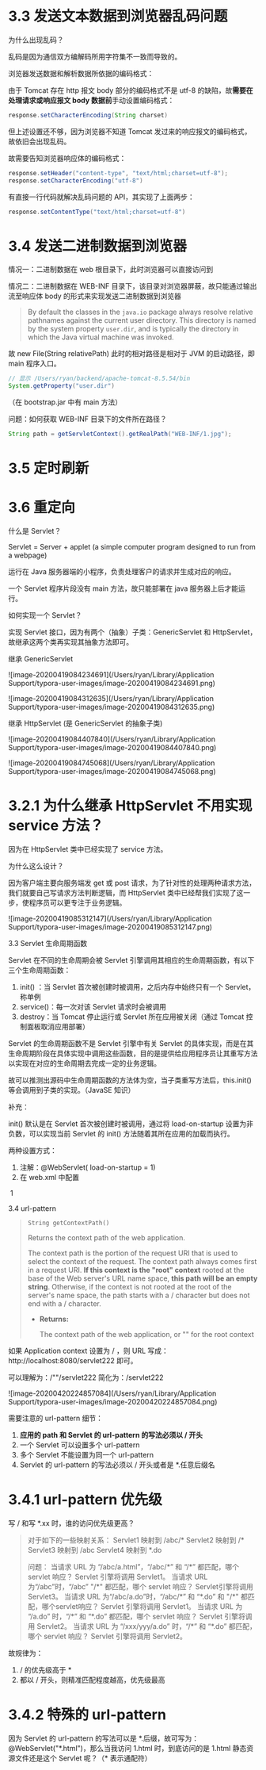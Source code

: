 # 3.3 发送文本数据到浏览器乱码问题

为什么出现乱码？

乱码是因为通信双方编解码所用字符集不一致而导致的。



浏览器发送数据和解析数据所依据的编码格式：

<head>
    <meta charset="UTF-8">
</head>



由于 Tomcat 存在 http 报文 body 部分的编码格式不是 utf-8 的缺陷，故**需要在处理请求或响应报文 body 数据前**手动设置编码格式：

```java
response.setCharacterEncoding(String charset)
```

但上述设置还不够，因为浏览器不知道 Tomcat 发过来的响应报文的编码格式，故依旧会出现乱码。

故需要告知浏览器响应体的编码格式：

```java
response.setHeader("content-type", "text/html;charset=utf-8");
response.setCharacterEncoding("utf-8")
```

有直接一行代码就解决乱码问题的 API，其实现了上面两步：

```java
response.setContentType("text/html;charset=utf-8")
```

# 3.4 发送二进制数据到浏览器

情况一：二进制数据在 web 根目录下，此时浏览器可以直接访问到

情况二：二进制数据在 WEB-INF 目录下，该目录对浏览器屏蔽，故只能通过输出流至响应体 body 的形式来实现发送二进制数据到浏览器



>   By default the classes in the `java.io` package always resolve relative pathnames against the current user directory. This directory is named by the system property `user.dir`, and is typically the directory in which the Java virtual machine was invoked.

故 new File(String relativePath) 此时的相对路径是相对于 JVM 的启动路径，即 main 程序入口。

```java
// 显示 /Users/ryan/backend/apache-tomcat-8.5.54/bin
System.getProperty("user.dir")
```

（在 bootstrap.jar 中有 main 方法）



问题：如何获取 WEB-INF 目录下的文件所在路径？

```java
String path = getServletContext().getRealPath("WEB-INF/1.jpg");
```

# 3.5 定时刷新

# 3.6 重定向

 什么是 Servlet？

Servlet = Server + applet (a simple computer program designed to run from a webpage)

运行在 Java 服务器端的小程序，负责处理客户的请求并生成对应的响应。



一个 Servlet 程序片段没有 main 方法，故只能部署在 java 服务器上后才能运行。



 如何实现一个 Servlet？

实现 Servlet 接口，因为有两个（抽象）子类：GenericServlet 和 HttpServlet，故继承这两个类再实现其抽象方法即可。

继承 GenericServlet

![image-20200419084234691](/Users/ryan/Library/Application Support/typora-user-images/image-20200419084234691.png)

![image-20200419084312635](/Users/ryan/Library/Application Support/typora-user-images/image-20200419084312635.png)



继承 HttpServlet (是 GenericServlet 的抽象子类)

![image-20200419084407840](/Users/ryan/Library/Application Support/typora-user-images/image-20200419084407840.png)

![image-20200419084745068](/Users/ryan/Library/Application Support/typora-user-images/image-20200419084745068.png)

# 3.2.1 为什么继承 HttpServlet 不用实现 service 方法？

因为在 HttpServlet 类中已经实现了 service 方法。



为什么这么设计？

因为客户端主要向服务端发 get 或 post 请求，为了针对性的处理两种请求方法，我们就要自己写请求方法判断逻辑，而 HttpServlet 类中已经帮我们实现了这一步，使程序员可以更专注于业务逻辑。



![image-20200419085312147](/Users/ryan/Library/Application Support/typora-user-images/image-20200419085312147.png)





 3.3 Servlet 生命周期函数

Servlet 在不同的生命周期会被 Servlet 引擎调用其相应的生命周期函数，有以下三个生命周期函数：

1. init() ：当 Servlet 首次被创建时被调用，之后内存中始终只有一个 Servlet，称单例
2. service()：每一次对该 Servlet 请求时会被调用
3. destroy：当 Tomcat 停止运行或 Servlet 所在应用被关闭（通过 Tomcat 控制面板取消应用部署）

Servlet 的生命周期函数不是 Servlet 引擎中有关 Servlet 的具体实现，而是在其生命周期阶段在具体实现中调用这些函数，目的是提供给应用程序员让其重写方法以实现在对应的生命周期去完成一定的业务逻辑。

故可以推测出源码中生命周期函数的方法体为空，当子类重写方法后，this.init() 等会调用到子类的实现。（JavaSE 知识）



补充：

init() 默认是在 Servlet 首次被创建时被调用，通过将 load-on-startup 设置为非负数，可以实现当前 Servlet 的 init() 方法随着其所在应用的加载而执行。

两种设置方式：

1. 注解：@WebServlet( load-on-startup = 1)
2. 在 web.xml 中配置

<servlet>

​		<load-on-startup>1</load-on-startup>

</servlet>





 3.4 url-pattern

>   ```
>   String getContextPath()
>   ```
>
>   Returns the context path of the web application.
>
>   The context path is the portion of the request URI that is used to select the context of the request. The context path always comes first in a request URI. **If this context is the "root" context** rooted at the base of the Web server's URL name space, **this path will be an empty string**. Otherwise, if the context is not rooted at the root of the server's name space, the path starts with a / character but does not end with a / character.
>
>   -   **Returns:**
>
>       The context path of the web application, or "" for the root context



如果 Application context 设置为 / ，则 URL 写成：http://localhost:8080/servlet222 即可。

可以理解为：/""/servlet222 简化为：/servlet222

![image-20200420224857084](/Users/ryan/Library/Application Support/typora-user-images/image-20200420224857084.png)



需要注意的 url-pattern 细节：

1. **应用的 path 和 Servlet 的 url-pattern 的写法必须以 / 开头**
2. 一个 Servlet 可以设置多个 url-pattern
3. 多个 Servlet 不能设置为同一个 url-pattern
4. Servlet 的 url-pattern 的写法必须以 / 开头或者是 *.任意后缀名

# 3.4.1 url-pattern 优先级

写 / 和写 \*.xx 时，谁的访问优先级更高？



>   对于如下的一些映射关系：
>   Servlet1 映射到 /abc/\*
>   Servlet2 映射到 /\*
>   Servlet3 映射到 /abc
>   Servlet4 映射到 \*.do
>
>   问题：
>   当请求 URL 为 “/abc/a.html”，“/abc/\*” 和 “/\*” 都匹配，哪个 servlet 响应？
>   	Servlet 引擎将调用 Servlet1。
>   当请求 URL 为“/abc”时，“/abc”   "/\*" 都匹配，哪个 servlet 响应？
>   	Servlet引擎将调用Servlet3。
>   当请求 URL 为“/abc/a.do”时，“/abc/\*” 和 “\*.do” 和 "/\*" 都匹配，哪个servlet响应？
>   	Servlet 引擎将调用 Servlet1。
>   当请求 URL 为 “/a.do” 时，“/\*” 和 “\*.do” 都匹配，哪个 servlet 响应？
>   	Servlet 引擎将调用 Servlet2。
>   当请求 URL 为 “/xxx/yyy/a.do” 时，“/\*” 和 “\*.do” 都匹配，哪个 servlet 响应？
>   	Servlet 引擎将调用 Servlet2。



故规律为：

1. / 的优先级高于 \*
2. 都以 / 开头，则精准匹配程度越高，优先级最高

# 3.4.2 特殊的 url-pattern

因为 Servlet 的 url-pattern 的写法可以是 *.后缀，故可写为：@WebServlet("\*.html")，那么当我访问 1.html 时，到底访问的是 1.html 静态资源文件还是这个 Servlet 呢？（\* 表示通配符）
